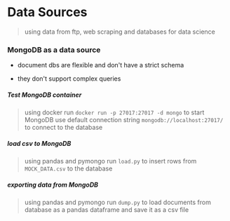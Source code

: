 # Data Sources
> using data from ftp, web scraping and databases for data science

### MongoDB as a data source
+ document dbs are flexible and don't have a strict schema
- they don't support complex queries

##### Test MongoDB container
> using docker
run `docker run -p 27017:27017 -d mongo` to start MongoDB
use default connection string `mongodb://localhost:27017/` to connect to the database

##### load csv to MongoDB
> using pandas and pymongo
run `load.py` to insert rows from `MOCK_DATA.csv` to the database

##### exporting data from MongoDB
> using pandas and pymongo
run `dump.py` to load documents from database as a pandas dataframe and save it as a csv file
